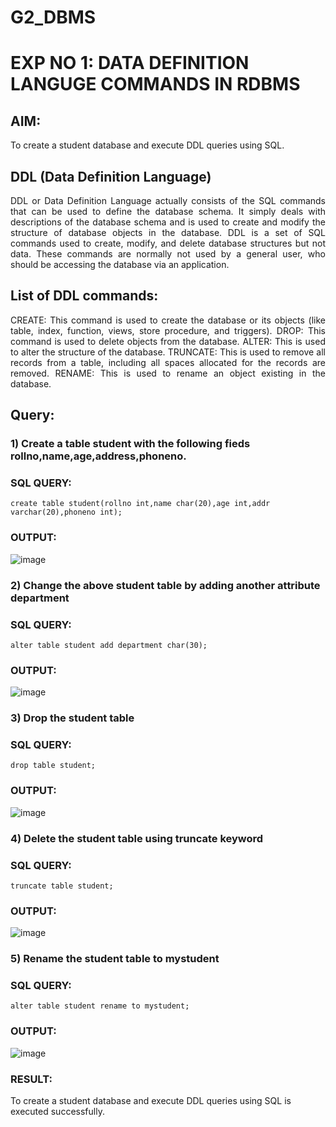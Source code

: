 # G2_DBMS
# EXP NO 1: DATA DEFINITION LANGUGE COMMANDS IN RDBMS

## AIM:
To create a student database and execute DDL queries using SQL.


## DDL (Data Definition Language)
<div align="justify">
DDL or Data Definition Language actually consists of the SQL commands that can be used to define the database schema. It simply deals with descriptions of the database schema and is used to create and modify the structure of database objects in the database. DDL is a set of SQL commands used to create, modify, and delete database structures but not data. These commands are normally not used by a general user, who should be accessing the database via an application.
</div>
 
## List of DDL commands: 
<div align="justify">
CREATE: This command is used to create the database or its objects (like table, index, function, views, store procedure, and triggers).
DROP: This command is used to delete objects from the database.
ALTER: This is used to alter the structure of the database.
TRUNCATE: This is used to remove all records from a table, including all spaces allocated for the records are removed.
RENAME: This is used to rename an object existing in the database.
</div>

## Query:
### 1) Create a table student with the following fieds rollno,name,age,address,phoneno.

### SQL QUERY: 
```
create table student(rollno int,name char(20),age int,addr varchar(20),phoneno int);
```

### OUTPUT:

![image](https://github.com/22008539/G2_DBMS/assets/118707617/d4078461-29d3-4714-aa2b-d859b4552fa6)

### 2) Change the above student table by adding another attribute department

### SQL QUERY: 
```
alter table student add department char(30);
```
### OUTPUT:
![image](https://github.com/22008539/G2_DBMS/assets/118707617/2c22e52a-f697-4647-8c27-19b5dbb87d15)


### 3) Drop the student table
 
### SQL QUERY: 
```
drop table student;
```
### OUTPUT:
![image](https://github.com/22008539/G2_DBMS/assets/118707617/d0c90400-b82a-4d48-898f-1d18b60f2f8a)


### 4) Delete the student table using truncate keyword

### SQL QUERY: 
```
truncate table student;
```

### OUTPUT:

![image](https://github.com/22008539/G2_DBMS/assets/118707617/a7cf6059-f7e7-4b7f-9db9-8e45b0246324)


### 5) Rename the student table to mystudent

### SQL QUERY: 

```
alter table student rename to mystudent;
```
### OUTPUT:
![image](https://github.com/22008539/G2_DBMS/assets/118707617/9d838847-3a92-4ec4-a2e6-a98d06085ad0)


### RESULT:

To create a student database and execute DDL queries using SQL is executed successfully.
